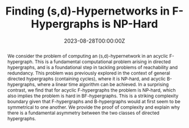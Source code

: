 ---
title: "Finding (s,d)-Hypernetworks in F-Hypergraphs is NP-Hard"
authors:
- Reynaldo Gil-Pons
- Max Ward
- admin
author_notes: []
date: "2023-08-28T00:00:00Z"

# Schedule page publish date (NOT publication's date).
publishDate: "2023-08-28T00:00:00Z"

# Publication type.
# Accepts a single type but formatted as a YAML list (for Hugo requirements).
# Enter a publication type from the CSL standard.
publication_types: ["article-journal"]

# Publication name and optional abbreviated publication name.
publication: "In *Information Processing Letters 184 (2024): 106433*"
publication_short: In *IPL*

abstract: We consider the problem of computing an (s,d)-hypernetwork in an acyclic F-hypergraph. This is a fundamental computational problem arising in directed hypergraphs, and is a foundational step in tackling problems of reachability and redundancy. This problem was previously explored in the context of general directed hypergraphs (containing cycles), where it is NP-hard, and acyclic B-hypergraphs, where a linear time algorithm can be achieved. In a surprising contrast, we find that for acyclic F-hypergraphs the problem is NP-hard, which also implies the problem is hard in BF-hypergraphs. This is a striking complexity boundary given that F-hypergraphs and B-hypergraphs would at first seem to be symmetrical to one another. We provide the proof of complexity and explain why there is a fundamental asymmetry between the two classes of directed hypergraphs.

# Summary. An optional shortened abstract.
summary: []

tags:
- Directed hypergraphs
- Hypernetworks
- Computational complexity
- NP-completeness

# Display this page in the Featured widget?
featured: true

hugoblox:
  ids:
    doi: 10.1016/j.ipl.2023.106433

links: []
  # - type: pdf
  #   url: http://arxiv.org/pdf/1512.04133v1
  # - type: code
  #   url: https://github.com/HugoBlox/hugo-blox-builder
  # - type: dataset
  #   url: ""
  # - type: poster
  #   url: ""
  # - type: project
  #   url: ""
  # - type: slides
  #   url: https://www.slideshare.net/
  # - type: source
  #   url: ""
  # - type: video
  #   url: ""

# Featured image
# To use, add an image named `featured.jpg/png` to your page's folder. 
image:
  caption: 'Image credit: [**Loïc Miller**](https://doi.org/10.1016/j.ipl.2023.106433)'
  focal_point: ""
  preview_only: false

# Associated Projects (optional).
#   Associate this publication with one or more of your projects.
#   Simply enter your project's folder or file name without extension.
#   E.g. `internal-project` references `content/project/internal-project/index.md`.
#   Otherwise, set `projects: []`.
projects: []

# Slides (optional).
#   Associate this publication with Markdown slides.
#   Simply enter your slide deck's filename without extension.
#   E.g. `slides: "example"` references `content/slides/example/index.md`.
#   Otherwise, set `slides: ""`.
slides: ""
---